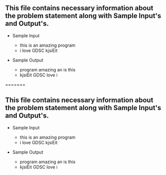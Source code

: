 
## This file contains necessary information about the problem statement along with Sample Input's and Output's.

* Sample Input   
  * this is an amazing program
  * i love GDSC kjsiEit
  
* Sample Output    
  * program amazing an is this
  * kjsiEit GDSC love i
  
 
=======
## This file contains necessary information about the problem statement along with Sample Input's and Output's.

* Sample Input   
  * this is an amazing program
  * i love GDSC kjsiEit
  
* Sample Output    
  * program amazing an is this
  * kjsiEit GDSC love i
  
 
